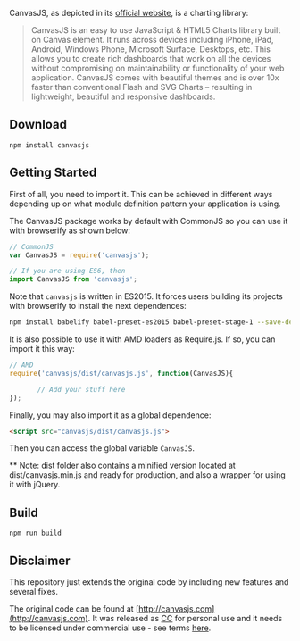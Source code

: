 
CanvasJS, as depicted in its [official website](http://canvasjs.com), is a charting library:

> CanvasJS is an easy to use JavaScript & HTML5 Charts library built on Canvas element. It runs across devices including iPhone, iPad, Android, Windows Phone, Microsoft Surface, Desktops, etc. This allows you to create rich dashboards that work on all the devices without compromising on maintainability or functionality of your web application. CanvasJS comes with beautiful themes and is over 10x faster than conventional Flash and SVG Charts – resulting in lightweight, beautiful and responsive dashboards.

## Download

```
npm install canvasjs
```

## Getting Started

First of all, you need to import it. This can be achieved in different ways depending up on what module definition pattern your application is using.

The CanvasJS package works by default with CommonJS so you can use it with browserify as shown below:

```js
// CommonJS
var CanvasJS = require('canvasjs');

// If you are using ES6, then
import CanvasJS from 'canvasjs';
```

Note that `canvasjs` is written in ES2015. It forces users building its projects with browserify to install the next dependences:

```bash
npm install babelify babel-preset-es2015 babel-preset-stage-1 --save-dev
```

It is also possible to use it with AMD loaders as Require.js. If so, you can import it this way:

```js
// AMD
require('canvasjs/dist/canvasjs.js', function(CanvasJS){

       // Add your stuff here
});
```

Finally, you may also import it as a global dependence:

```html
<script src="canvasjs/dist/canvasjs.js">
```

Then you can access the global variable `CanvasJS`.

** Note: dist folder also contains a minified version located at dist/canvasjs.min.js and ready for production, and also a wrapper for using it with jQuery.

## Build

```
npm run build
```

## Disclaimer

This repository just extends the original code by including new features and several fixes.

The original code can be found at [http://canvasjs.com](http://canvasjs.com). It was released as [CC](http://creativecommons.org/licenses/by-nc/3.0/deed.en_US) for personal use and it needs to be licensed under commercial use - see terms [here](http://canvasjs.com/license-canvasjs/).
